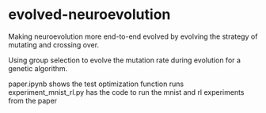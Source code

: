 # evolved-neuroevolution
Making neuroevolution more end-to-end evolved by evolving the strategy of mutating and crossing over.

Using group selection to evolve the mutation rate during evolution for a genetic algorithm.

paper.ipynb shows the test optimization function runs
experiment_mnist_rl.py has the code to run the mnist and rl experiments from the paper



